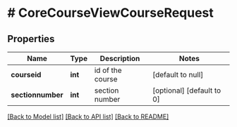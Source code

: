# # CoreCourseViewCourseRequest

## Properties

Name | Type | Description | Notes
------------ | ------------- | ------------- | -------------
**courseid** | **int** | id of the course | [default to null]
**sectionnumber** | **int** | section number | [optional] [default to 0]

[[Back to Model list]](../../README.md#models) [[Back to API list]](../../README.md#endpoints) [[Back to README]](../../README.md)
